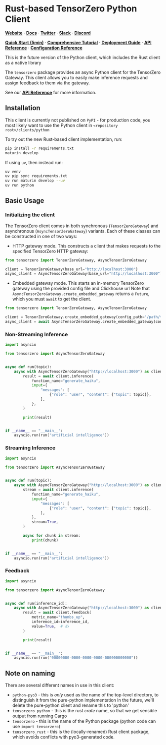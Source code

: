 # Rust-based TensorZero Python Client

**[Website](https://www.tensorzero.com/)** ·
**[Docs](https://www.tensorzero.com/docs)** ·
**[Twitter](https://www.x.com/tensorzero)** ·
**[Slack](https://www.tensorzero.com/slack)** ·
**[Discord](https://www.tensorzero.com/discord)**

**[Quick Start (5min)](https://www.tensorzero.com/docs/gateway/tutorial)** ·
**[Comprehensive Tutorial](https://www.tensorzero.com/docs/gateway/tutorial)** ·
**[Deployment Guide](https://www.tensorzero.com/docs/gateway/deployment)** ·
**[API Reference](https://www.tensorzero.com/docs/gateway/api-reference)** ·
**[Configuration Reference](https://www.tensorzero.com/docs/gateway/deployment)**

This is the future version of the Python client, which includes the Rust client as a native library

The `tensorzero` package provides an async Python client for the TensorZero Gateway.
This client allows you to easily make inference requests and assign feedback to them via the gateway.

See our **[API Reference](https://www.tensorzero.com/docs/gateway/api-reference)** for more information.

## Installation

This client is currently not published on `PyPI` - for production code, you most likely want to
use the Python client in `<repository root>/clients/python`

To try out the new Rust-based client implementation, run:

```bash
pip install -r requirements.txt
maturin develop
```

If using `uv`, then instead run:

```bash
uv venv
uv pip sync requirements.txt
uv run maturin develop --uv
uv run python
```

## Basic Usage

### Initializing the client

The TensorZero client comes in both synchronous (`TensorZeroGateway`) and asynchronous (`AsyncTensorZeroGateway`) variants.
Each of these classes can be constructed in one of two ways:

* HTTP gateway mode. This constructs a client that makes requests to the specified TensorZero HTTP gateway:

```python
from tensorzero import TensorZeroGateway, AsyncTensorZeroGateway

client = TensorZeroGateway(base_url="http://localhost:3000")
async_client = AsyncTensorZeroGateway(base_url="http://localhost:3000")
```

* Embedded gateway mode. This starts an in-memory TensorZero gateway using the provided config file and Clickhouse url
  Note that `AsyncTensorZeroGateway.create_embedded_gateway` returns a `Future`, which you must `await` to get the client.

```python
from tensorzero import TensorZeroGateway, AsyncTensorZeroGateway

client = TensorZeroGateway.create_embedded_gateway(config_path="/path/to/tensorzero.toml", clickhouse_url="http://localhost:8123/tensorzero-python-e2e")
async_client = await AsyncTensorZeroGateway.create_embedded_gateway(config_path="/path/to/tensorzero.toml", clickhouse_url="http://localhost:8123/tensorzero-python-e2e")
```

### Non-Streaming Inference

```python
import asyncio

from tensorzero import AsyncTensorZeroGateway


async def run(topic):
    async with AsyncTensorZeroGateway("http://localhost:3000") as client:
        result = await client.inference(
            function_name="generate_haiku",
            input={
                "messages": [
                    {"role": "user", "content": {"topic": topic}},
                ],
            },
        )

        print(result)


if __name__ == "__main__":
    asyncio.run(run("artificial intelligence"))
```

### Streaming Inference

```python
import asyncio

from tensorzero import AsyncTensorZeroGateway


async def run(topic):
    async with AsyncTensorZeroGateway("http://localhost:3000") as client:
        stream = await client.inference(
            function_name="generate_haiku",
            input={
                "messages": [
                    {"role": "user", "content": {"topic": topic}},
                ],
            },
            stream=True,
        )

        async for chunk in stream:
            print(chunk)


if __name__ == "__main__":
    asyncio.run(run("artificial intelligence"))

```

### Feedback

```python
import asyncio

from tensorzero import AsyncTensorZeroGateway


async def run(inference_id):
    async with AsyncTensorZeroGateway("http://localhost:3000") as client:
        result = await client.feedback(
            metric_name="thumbs_up",
            inference_id=inference_id,
            value=True,  # 👍
        )

        print(result)


if __name__ == "__main__":
    asyncio.run(run("00000000-0000-0000-0000-000000000000"))
```

## Note on naming
There are several different names in use in this client:
* `python-pyo3` - this is *only* used as the name of the top-level directory, to distinguish it from the pure-python implementation
  In the future, we'll delete the pure-python client and rename this to 'python'
* `tensorzero_python` - this is the rust *crate* name, so that we get sensible output from running Cargo
* `tensorzero` - this is the name of the Python package (python code can use `import tensorzero`)
* `tensorzero_rust` - this is the (locally-renamed) Rust client package, which avoids conflicts with pyo3-generated code.